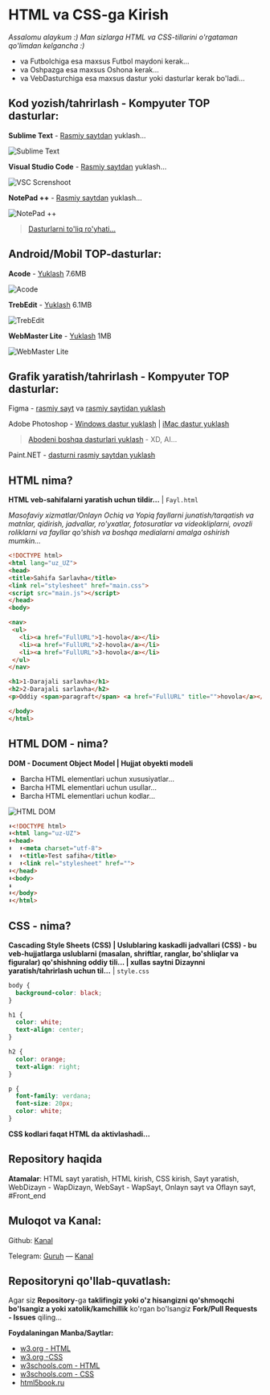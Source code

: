 # HTML va CSS-ga Kirish

*Assalomu alaykum :) Man sizlarga HTML va CSS-tillarini o'rgataman qo'limdan kelgancha :)*

- va Futbolchiga esa  maxsus Futbol maydoni kerak...
- va Oshpazga esa maxsus Oshona kerak...
- va VebDasturchiga esa maxsus dastur yoki dasturlar kerak bo'ladi...

## Kod yozish/tahrirlash - Kompyuter TOP dasturlar:

**Sublime Text** - [Rasmiy saytdan](https://www.sublimetext.com/3) yuklash...

![Sublime Text](/img/ST.gif "Sublime Text")

**Visual Studio Code**  - [Rasmiy saytdan](https://code.visualstudio.com) yuklash...

![VSC Screnshoot](/img/VSC.gif "VSC Screnshoot")

**NotePad ++** - [Rasmiy saytdan](https://notepad-plus-plus.org/downloads/) yuklash...

![NotePad ++](/img/NPpp.gif "NotePad ++")

> [Dasturlarni to'liq ro'yhati...](https://github.com/collections/text-editors)

## Android/Mobil TOP-dasturlar:
**Acode** - [Yuklash](https://apkpure.com/ru/acode-powerful-code-editor/com.foxdebug.acodefree) 7.6MB

![Acode](/img/ACode-screen.jpg "Acode")

**TrebEdit** - [Yuklash](https://apkpure.com/ru/trebedit-mobile-html-editor/com.teejay.trebedit) 6.1MB

![TrebEdit](/img/TrebEdit-screen.jpg "TrebEdit")

**WebMaster Lite** - [Yuklash](https://apkpure.com/ru/webmaster-s-html-editor-lite/com.welant.webmaster.DEMO) 1MB

![WebMaster Lite](/img/WebMaster-Lite-screen.jpg "WebMaster Lite")

## Grafik yaratish/tahrirlash - Kompyuter TOP dasturlar:
Figma - [rasmiy sayt](https://www.figma.com/) va [rasmiy saytidan yuklash](https://www.figma.com/downloads/)

Adobe Photoshop - [Windows dastur yuklash](https://filecr.com/windows/photoshop/) | [iMac dastur yuklash](https://themacgo.com/adobe-photoshop-2020-v21-0-2-dmg-mac-free-download/)
> [Abodeni boshqa dasturlari yuklash](https://prodesigntools.com/adobe-cc-2019-direct-download-links.html) - XD, AI...

Paint.NET - [dasturni rasmiy saytdan yuklash](http://paintnet.ru/download/)

## HTML nima?
**HTML veb-sahifalarni yaratish uchun tildir...** | `Fayl.html`

*Masofaviy xizmatlar/Onlayn Ochiq va Yopiq fayllarni junatish/tarqatish va matnlar, qidirish, jadvallar, ro'yxatlar, fotosuratlar va videokliplarni, ovozli roliklarni va fayllar qo'shish va boshqa medialarni amalga oshirish mumkin...*

```HTML
<!DOCTYPE html>
<html lang="uz_UZ">
<head>
<title>Sahifa Sarlavha</title>
<link rel="stylesheet" href="main.css">
<script src="main.js"></script>
</head>
<body>

<nav>
 <ul>
   <li><a href="FullURL">1-hovola</a></li>
   <li><a href="FullURL">2-hovola</a></li>
   <li><a href="FullURL">3-hovola</a></li>
 </ul>
</nav>

<h1>1-Darajali sarlavha</h1>
<h2>2-Darajali sarlavha</h2>
<p>Oddiy <span>paragraft</span> <a href="FullURL" title="">hovola</a></p>

</body>
</html>
```

## HTML DOM - nima?
**DOM - Document Object Model | Hujjat obyekti modeli**
- Barcha HTML elementlari uchun xususiyatlar...
- Barcha HTML elementlari uchun usullar...
- Barcha HTML elementlari uchun kodlar...

![HTML DOM](/img/HTML-DOM.jpg "HTML DOM")

```HTML
⬇️<!DOCTYPE html>
⬇️<html lang="uz-UZ">
⬇️<head>
⬇️	⬆️<meta charset="utf-8">
⬇️	⬆️<title>Test safiha</title>
⬇️	⬆️<link rel="stylesheet" href="">
⬇️</head>
⬇️<body>
⬇️	
⬇️</body>
⬇️</html>
```

## CSS - nima?
**Cascading Style Sheets (CSS) | Uslublaring kaskadli jadvallari (CSS) - bu veb-hujjatlarga uslublarni (masalan, shriftlar, ranglar, bo'shliqlar va figuralar) qo'shishning oddiy tili... | xullas saytni Dizaynni yaratish/tahrirlash uchun til...** | `style.css`

```CSS
body {
  background-color: black;
}

h1 {
  color: white;
  text-align: center;
}

h2 {
  color: orange;
  text-align: right;
}

p {
  font-family: verdana;
  font-size: 20px;
  color: white;
}
```
**CSS kodlari faqat HTML da aktivlashadi...**

## Repository haqida
**Atamalar**: HTML sayt yaratish, HTML kirish, CSS kirish, Sayt yaratish, WebDizayn - WapDizayn, WebSayt - WapSayt,  Onlayn sayt va Oflayn sayt, #Front_end

## Muloqot va Kanal: 
Github: [Kanal](https://github.com/w3-uz)

Telegram: [Guruh](https://t.me/w3_uz_group) — [Kanal](https://t.me/w3_uz)

## Repositoryni qo'llab-quvatlash:
Agar siz **Repository**-ga **taklifingiz yoki o'z hisangizni qo'shmoqchi bo'lsangiz a yoki xatolik/kamchillik** ko'rgan bo'lsangiz **Fork/Pull Requests - Issues** qiling...

**Foydalaningan Manba/Saytlar:**
* [w3.org - HTML](https://www.w3.org/html/)
* [w3.org -CSS](https://www.w3.org/Style/CSS/)
* [w3schools.com - HTML](https://w3schools.com/html/default.asp)
* [w3schools.com - CSS](https://www.w3schools.com/css/default.asp)
* [html5book.ru](https://www.html5book.ru/)
